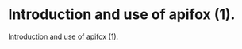 # Introduction and use of apifox (1).
[Introduction and use of apifox (1).](https://aiwithcloud.com/2022/09/15/introduction_and_use_of_apifox_1/)